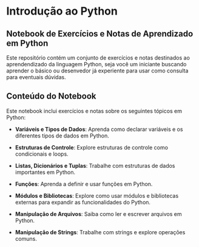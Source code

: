 # Introdução ao Python
## Notebook de Exercícios e Notas de Aprendizado em Python

Este repositório contém um conjunto de exercícios e notas destinados ao aprendendizado da linguagem Python, seja você um iniciante buscando aprender o básico ou desenvedor já experiente para usar como consulta para eventuais dúvidas.

## Conteúdo do Notebook

Este notebook inclui exercícios e notas sobre os seguintes tópicos em Python:

- **Variáveis e Tipos de Dados**: Aprenda como declarar variáveis e os diferentes tipos de dados em Python.

- **Estruturas de Controle**: Explore estruturas de controle como condicionais e loops.

- **Listas, Dicionários e Tuplas**: Trabalhe com estruturas de dados importantes em Python.

- **Funções**: Aprenda a definir e usar funções em Python.

- **Módulos e Bibliotecas**: Explore como usar módulos e bibliotecas externas para expandir as funcionalidades do Python.

- **Manipulação de Arquivos**: Saiba como ler e escrever arquivos em Python.

- **Manipulação de Strings**: Trabalhe com strings e explore operações comuns.
